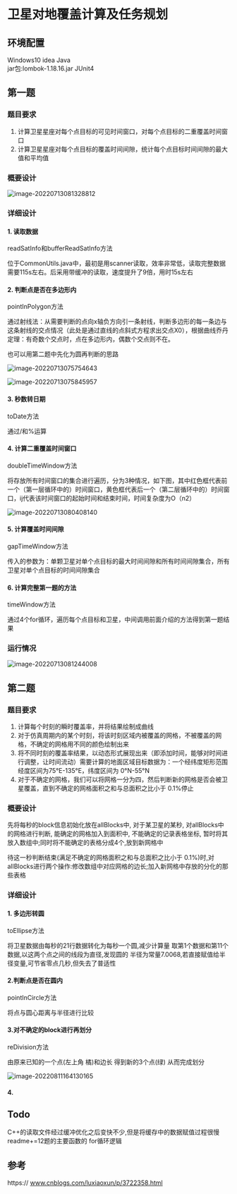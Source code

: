 # **卫星对地覆盖计算及任务规划**

## 环境配置

Windows10	idea	Java  
jar包:lombok-1.18.16.jar	JUnit4

## 第一题

### 题目要求

1. 计算卫星星座对每个点目标的可见时间窗口，对每个点目标的二重覆盖时间窗口
2. 计算卫星星座对每个点目标的覆盖时间间隙，统计每个点目标时间间隙的最大值和平均值


### 概要设计

![image-20220713081328812](img/image-20220713081328812.png)

### 详细设计

#### 1.	读取数据

readSatInfo和bufferReadSatInfo方法

位于CommonUtils.java中，最初是用scanner读取，效率非常低，读取完整数据需要115s左右。后采用带缓冲的读取，速度提升了9倍，用时15s左右

#### 2.	判断点是否在多边形内

pointInPolygon方法

通过射线法：从需要判断的点向x轴负方向引一条射线，判断多边形的每一条边与这条射线的交点情况（此处是通过直线的点斜式方程求出交点X0），根据曲线乔丹定理：有奇数个交点时，点在多边形内，偶数个交点则不在。

也可以用第二题中先化为圆再判断的思路

![image-20220713075754643](img/image-20220713075754643.png)

![image-20220713075845957](img/image-20220713075845957.png)

#### 3.	秒数转日期

toDate方法

通过/和%运算

#### 4.	计算二重覆盖时间窗口

doubleTimeWindow方法

将存放所有时间窗口的集合进行遍历，分为3种情况，如下图，其中红色框代表前一个（第一层循环中的）时间窗口，黄色框代表后一个（第二层循环中的）时间窗口，ij代表该时间窗口的起始时间和结束时间，时间复杂度为O（n2）

![image-20220713080408140](img/image-20220713080408140.png)

#### 5.	计算覆盖时间间隙

gapTimeWindow方法

传入的参数为：单颗卫星对单个点目标的最大时间间隙和所有时间间隙集合，所有卫星对单个点目标的时间间隙集合

#### 6.	计算完整第一题的方法

timeWindow方法

通过4个for循环，遍历每个点目标和卫星，中间调用前面介绍的方法得到第一题结果

### 运行情况

![image-20220713081244008](img/image-20220713081244008.png)

## 第二题

### 题目要求

1. 计算每个时刻的瞬时覆盖率，并将结果绘制成曲线
2. 对于仿真周期内的某个时刻，将该时刻区域内被覆盖的网格，不被覆盖的网格，不确定的网格用不同的颜色绘制出来
3. 将不同时刻的覆盖率结果，以动态形式展现出来（即添加时间，能够对时间进行调整，让时间流动）需要计算的地面区域目标数据为：一个经纬度矩形范围 经度区间为75°E-135°E，纬度区间为 0°N-55°N
4. 对于不确定的网格，我们可以将网格一分为四，然后判断新的网格是否会被卫星覆盖，直到不确定的网格面积之和与总面积之比小于 0.1%停止

### 概要设计

先将每秒的block信息初始化放在allBlocks中, 对于某卫星的某秒, 对allBlocks中的网格进行判断, 能确定的网格加入到面积中, 不能确定的记录表格坐标, 暂时将其放入数组中;同时将不能确定的表格分成4个,放到新网格中

待这一秒判断结束(满足不确定的网格面积之和与总面积之比小于 0.1%)时,对allBlocks进行两个操作:修改数组中对应网格的边长;加入新网格中存放的分化的那些表格

### 详细设计

#### 1. 多边形转圆

toEllipse方法

将卫星数据由每秒的21行数据转化为每秒一个圆,减少计算量
取第1个数据和第11个数据,以这两个点之间的线段为直径,发现圆的
半径为常量7.0068,若直接赋值给半径变量,可节省零点几秒,但失去了普适性

#### 2.判断点是否在圆内

pointInCircle方法

将点与圆心距离与半径进行比较

#### 3.对不确定的block进行再划分

reDivision方法

由原来已知的一个点(左上角 橘)和边长 得到新的3个点(绿) 从而完成划分

![image-20220811164130165](img/image-20220811164130165.png)

#### 4.



## Todo

C++的读取文件经过缓冲优化之后变快不少,但是将缓存中的数据赋值过程很慢
readme+=12题的主要函数的 for循环逻辑



## 参考

https:// www.cnblogs.com/luxiaoxun/p/3722358.html
